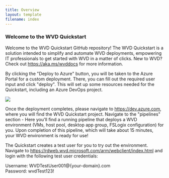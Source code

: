 ```yaml
---
title: Overview
layout: template
filename: index
---
```


### Welcome to the WVD Quickstart

Welcome to the WVD Quickstart GitHub repository! The WVD Quickstart is a solution intended to simplify and automate WVD deployments, empowering IT professionals to get started with WVD in a matter of clicks. New to WVD? Check out https://aka.ms/wvddocs for more information. 

By clicking the "Deploy to Azure" button, you will be taken to the Azure Portal for a custom deployment. There, you can fill out the required user input and click "deploy". This will set up some resources needed for the Quickstart, including an Azure DevOps project.

<a href="https://portal.azure.com/#create/Microsoft.Template/uri/https:%2F%2Fraw.githubusercontent.com%2Fsamvdjagt%2Fdev%2Fmaster%2Fdeploy.json" target="_blank">
    <img src="http://azuredeploy.net/deploybutton.png"/>
</a><br>


Once the deployment completes, please navigate to https://dev.azure.com, where you will find the WVD Quickstart project. Navigate to the "pipelines" section - Here you'll find a running pipeline that deploys a WVD environment (VMs, host pool, desktop app group, FSLogix configuration) for you. Upon completion of this pipeline, which will take about 15 minutes, your WVD environment is ready for use!

The Quickstart creates a test user for you to try out the environment. Navigate to https://rdweb.wvd.microsoft.com/arm/webclient/index.html and login with the following test user credentials:

Username: WVDTestUser001@{your-domain}.com <br>
Password: wvdTest123!
